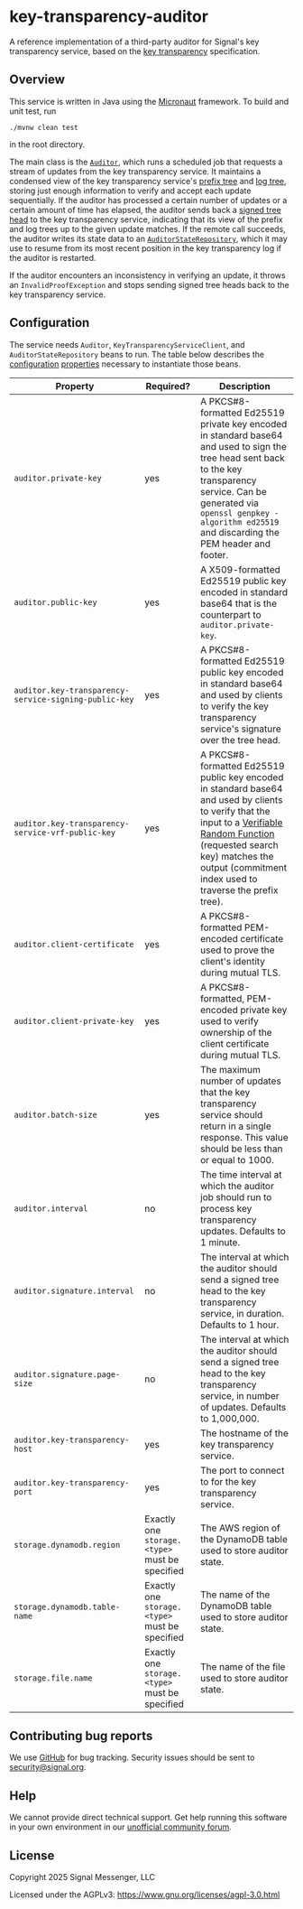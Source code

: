 key-transparency-auditor
========================

A reference implementation of a third-party auditor for Signal's key transparency service, based on the [key transparency](https://bren2010.github.io/draft-key-transparency/draft-mcmillion-key-transparency.html) specification.

Overview
--------

This service is written in Java using the [Micronaut](https://docs.micronaut.io/4.4.10/guide/) framework. To build and unit test, run

```shell
./mvnw clean test
```
in the root directory.

The main class is the [`Auditor`](./src/main/java/org/signal/keytransparency/audit/Auditor.java), which runs a scheduled job that requests a
stream of updates from the key transparency service. It maintains a condensed view of the key transparency service's [prefix tree](https://bren2010.github.io/draft-key-transparency/draft-mcmillion-key-transparency.html#name-prefix-tree)
and [log tree](https://bren2010.github.io/draft-key-transparency/draft-mcmillion-key-transparency.html#name-log-tree),
storing just enough information to verify and accept each update sequentially. If the auditor has processed a certain number of updates or a certain amount of time has elapsed, the auditor sends back a 
[signed tree head](https://bren2010.github.io/draft-key-transparency/draft-mcmillion-key-transparency.html#name-tree-head-signature)
to the key transparency service, indicating that its view of the prefix and log trees up to the given update matches. 
If the remote call succeeds, the auditor writes its state data to an [`AuditorStateRepository`](./src/main/java/org/signal/keytransparency/audit/storage/AuditorStateRepository.java),
which it may use to resume from its most recent position in the key transparency log if the auditor is restarted.

If the auditor encounters an inconsistency in verifying an update, it throws an `InvalidProofException` and stops
sending signed tree heads back to the key transparency service.

Configuration
-------------

The service needs `Auditor`, `KeyTransparencyServiceClient`, and `AuditorStateRepository` beans to run.
The table below describes the [configuration](https://docs.micronaut.io/latest/guide/#configurationProperties) [properties](https://docs.micronaut.io/latest/guide/#valueAnnotation) necessary to instantiate those beans.


| Property                                              | Required?                                      | Description                                                                                                                                                                                                                                                                                 |
|-------------------------------------------------------|------------------------------------------------|---------------------------------------------------------------------------------------------------------------------------------------------------------------------------------------------------------------------------------------------------------------------------------------------|
| `auditor.private-key`                                 | yes                                            | A PKCS#8-formatted Ed25519 private key encoded in standard base64 and used to sign the tree head sent back to the key transparency service. Can be generated via `openssl genpkey -algorithm ed25519` and discarding the PEM header and footer.                                             |
| `auditor.public-key`                                  | yes                                            | A X509-formatted Ed25519 public key encoded in standard base64 that is the counterpart to `auditor.private-key`.                                                                                                                                                                            |
| `auditor.key-transparency-service-signing-public-key` | yes                                            | A PKCS#8-formatted Ed25519 public key encoded in standard base64 and used by clients to verify the key transparency service's signature over the tree head.                                                                                                                                 |
| `auditor.key-transparency-service-vrf-public-key`     | yes                                            | A PKCS#8-formatted Ed25519 public key encoded in standard base64 and used by clients to verify that the input to a [Verifiable Random Function](https://www.rfc-editor.org/rfc/rfc9381.html) (requested search key) matches the output (commitment index used to traverse the prefix tree). |
| `auditor.client-certificate`                          | yes                                            | A PKCS#8-formatted PEM-encoded certificate used to prove the client's identity during mutual TLS.                                                                                                                                                                                           |
| `auditor.client-private-key`                          | yes                                            | A PKCS#8-formatted, PEM-encoded private key used to verify ownership of the client certificate during mutual TLS.                                                                                                                                                                           |
| `auditor.batch-size`                                  | yes                                            | The maximum number of updates that the key transparency service should return in a single response. This value should be less than or equal to 1000.                                                                                                                                        |
| `auditor.interval`                                    | no                                             | The time interval at which the auditor job should run to process key transparency updates. Defaults to 1 minute.                                                                                                                                                                            |
| `auditor.signature.interval`                          | no                                             | The interval at which the auditor should send a signed tree head to the key transparency service, in duration. Defaults to 1 hour.                                                                                                                                                          |
| `auditor.signature.page-size`                         | no                                             | The interval at which the auditor should send a signed tree head to the key transparency service, in number of updates. Defaults to 1,000,000.                                                                                                                                              |
| `auditor.key-transparency-host`                       | yes                                            | The hostname of the key transparency service.                                                                                                                                                                                                                                               |
| `auditor.key-transparency-port`                       | yes                                            | The port to connect to for the key transparency service.                                                                                                                                                                                                                                    |
| `storage.dynamodb.region`                             | Exactly one `storage.<type>` must be specified | The AWS region of the DynamoDB table used to store auditor state.                                                                                                                                                                                                                           |
| `storage.dynamodb.table-name`                         | Exactly one `storage.<type>` must be specified | The name of the DynamoDB table used to store auditor state.                                                                                                                                                                                                                                 |
| `storage.file.name`                                   | Exactly one `storage.<type>` must be specified | The name of the file used to store auditor state.                                                                                                                                                                                                                                           |

Contributing bug reports
------------------------

We use [GitHub][github issues] for bug tracking. Security issues should be sent to <a href="mailto:security@signal.org">security@signal.org</a>.

Help
----

We cannot provide direct technical support. Get help running this software in your own environment in our [unofficial community forum][community forum].

License
-------

Copyright 2025 Signal Messenger, LLC

Licensed under the AGPLv3: https://www.gnu.org/licenses/agpl-3.0.html


[github issues]: https://github.com/signalapp/key-transparency-auditor/issues
[community forum]: https://community.signalusers.org
